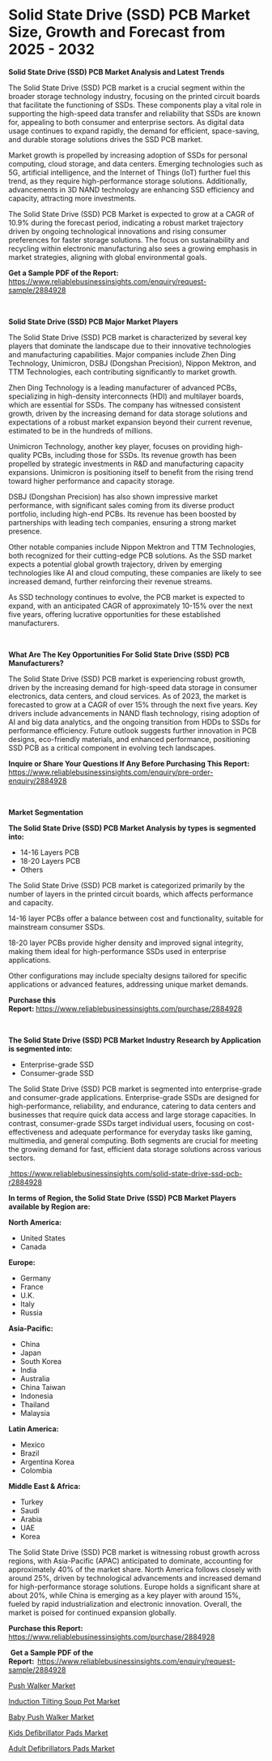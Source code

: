 <p><h1>Solid State Drive (SSD) PCB Market Size, Growth and Forecast from 2025 - 2032</h1></p><p><strong>Solid State Drive (SSD) PCB Market Analysis and Latest Trends</strong></p>
<p><p>The Solid State Drive (SSD) PCB market is a crucial segment within the broader storage technology industry, focusing on the printed circuit boards that facilitate the functioning of SSDs. These components play a vital role in supporting the high-speed data transfer and reliability that SSDs are known for, appealing to both consumer and enterprise sectors. As digital data usage continues to expand rapidly, the demand for efficient, space-saving, and durable storage solutions drives the SSD PCB market.</p><p>Market growth is propelled by increasing adoption of SSDs for personal computing, cloud storage, and data centers. Emerging technologies such as 5G, artificial intelligence, and the Internet of Things (IoT) further fuel this trend, as they require high-performance storage solutions. Additionally, advancements in 3D NAND technology are enhancing SSD efficiency and capacity, attracting more investments.</p><p>The Solid State Drive (SSD) PCB Market is expected to grow at a CAGR of 10.9% during the forecast period, indicating a robust market trajectory driven by ongoing technological innovations and rising consumer preferences for faster storage solutions. The focus on sustainability and recycling within electronic manufacturing also sees a growing emphasis in market strategies, aligning with global environmental goals.</p></p>
<p><strong>Get a Sample PDF of the Report:&nbsp;</strong> <a href="https://www.reliablebusinessinsights.com/enquiry/request-sample/2884928?utm_campaign=1113&utm_medium=2&utm_source=Github&utm_content=ia&utm_term=13032025&utm_id=solid-state-drive-ssd-pcb">https://www.reliablebusinessinsights.com/enquiry/request-sample/2884928</a></p>
<p>&nbsp;</p>
<p><strong>Solid State Drive (SSD) PCB Major Market Players</strong></p>
<p><p>The Solid State Drive (SSD) PCB market is characterized by several key players that dominate the landscape due to their innovative technologies and manufacturing capabilities. Major companies include Zhen Ding Technology, Unimicron, DSBJ (Dongshan Precision), Nippon Mektron, and TTM Technologies, each contributing significantly to market growth.</p><p>Zhen Ding Technology is a leading manufacturer of advanced PCBs, specializing in high-density interconnects (HDI) and multilayer boards, which are essential for SSDs. The company has witnessed consistent growth, driven by the increasing demand for data storage solutions and expectations of a robust market expansion beyond their current revenue, estimated to be in the hundreds of millions.</p><p>Unimicron Technology, another key player, focuses on providing high-quality PCBs, including those for SSDs. Its revenue growth has been propelled by strategic investments in R&D and manufacturing capacity expansions. Unimicron is positioning itself to benefit from the rising trend toward higher performance and capacity storage.</p><p>DSBJ (Dongshan Precision) has also shown impressive market performance, with significant sales coming from its diverse product portfolio, including high-end PCBs. Its revenue has been boosted by partnerships with leading tech companies, ensuring a strong market presence.</p><p>Other notable companies include Nippon Mektron and TTM Technologies, both recognized for their cutting-edge PCB solutions. As the SSD market expects a potential global growth trajectory, driven by emerging technologies like AI and cloud computing, these companies are likely to see increased demand, further reinforcing their revenue streams.</p><p>As SSD technology continues to evolve, the PCB market is expected to expand, with an anticipated CAGR of approximately 10-15% over the next five years, offering lucrative opportunities for these established manufacturers.</p></p>
<p>&nbsp;</p>
<p><strong>What Are The Key Opportunities For Solid State Drive (SSD) PCB Manufacturers?</strong></p>
<p><p>The Solid State Drive (SSD) PCB market is experiencing robust growth, driven by the increasing demand for high-speed data storage in consumer electronics, data centers, and cloud services. As of 2023, the market is forecasted to grow at a CAGR of over 15% through the next five years. Key drivers include advancements in NAND flash technology, rising adoption of AI and big data analytics, and the ongoing transition from HDDs to SSDs for performance efficiency. Future outlook suggests further innovation in PCB designs, eco-friendly materials, and enhanced performance, positioning SSD PCB as a critical component in evolving tech landscapes.</p></p>
<p><strong>Inquire or Share Your Questions If Any Before Purchasing This Report:</strong> <a href="https://www.reliablebusinessinsights.com/enquiry/pre-order-enquiry/2884928?utm_campaign=1113&utm_medium=2&utm_source=Github&utm_content=ia&utm_term=13032025&utm_id=solid-state-drive-ssd-pcb">https://www.reliablebusinessinsights.com/enquiry/pre-order-enquiry/2884928</a></p>
<p>&nbsp;</p>
<p><strong>Market Segmentation</strong></p>
<p><strong>The Solid State Drive (SSD) PCB Market Analysis by types is segmented into:</strong></p>
<p><ul><li>14-16 Layers PCB</li><li>18-20 Layers PCB</li><li>Others</li></ul></p>
<p><p>The Solid State Drive (SSD) PCB market is categorized primarily by the number of layers in the printed circuit boards, which affects performance and capacity. </p><p>14-16 layer PCBs offer a balance between cost and functionality, suitable for mainstream consumer SSDs. </p><p>18-20 layer PCBs provide higher density and improved signal integrity, making them ideal for high-performance SSDs used in enterprise applications. </p><p>Other configurations may include specialty designs tailored for specific applications or advanced features, addressing unique market demands.</p></p>
<p><strong>Purchase this Report:&nbsp;</strong><a href="https://www.reliablebusinessinsights.com/purchase/2884928?utm_campaign=1113&utm_medium=2&utm_source=Github&utm_content=ia&utm_term=13032025&utm_id=solid-state-drive-ssd-pcb">https://www.reliablebusinessinsights.com/purchase/2884928</a></p>
<p>&nbsp;</p>
<p><strong>The Solid State Drive (SSD) PCB Market Industry Research by Application is segmented into:</strong></p>
<p><ul><li>Enterprise-grade SSD</li><li>Consumer-grade SSD</li></ul></p>
<p><p>The Solid State Drive (SSD) PCB market is segmented into enterprise-grade and consumer-grade applications. Enterprise-grade SSDs are designed for high-performance, reliability, and endurance, catering to data centers and businesses that require quick data access and large storage capacities. In contrast, consumer-grade SSDs target individual users, focusing on cost-effectiveness and adequate performance for everyday tasks like gaming, multimedia, and general computing. Both segments are crucial for meeting the growing demand for fast, efficient data storage solutions across various sectors.</p></p>
<p><a href="https://www.reliablebusinessinsights.com/solid-state-drive-ssd-pcb-r2884928?utm_campaign=1113&utm_medium=2&utm_source=Github&utm_content=ia&utm_term=13032025&utm_id=solid-state-drive-ssd-pcb">&nbsp;https://www.reliablebusinessinsights.com/solid-state-drive-ssd-pcb-r2884928</a></p>
<p><strong>In terms of Region, the Solid State Drive (SSD) PCB Market Players available by Region are:</strong></p>
<p>
    <p> <strong> North America: </strong>
        <ul>
            <li>United States</li>
            <li>Canada</li>
        </ul>
        </p> 
    <p> <strong> Europe: </strong>
        <ul>
            <li>Germany</li>
            <li>France</li>
            <li>U.K.</li>
            <li>Italy</li>
            <li>Russia</li>
        </ul>
        </p> 
    <p> <strong> Asia-Pacific: </strong>
        <ul>
            <li>China</li>
            <li>Japan</li>
            <li>South Korea</li>
            <li>India</li>
            <li>Australia</li>
            <li>China Taiwan</li>
            <li>Indonesia</li>
            <li>Thailand</li>
            <li>Malaysia</li>
        </ul>
        </p> 
    <p> <strong> Latin America: </strong>
        <ul>
            <li>Mexico</li>
            <li>Brazil</li>
            <li>Argentina Korea</li>
            <li>Colombia</li>
        </ul>
        </p> 
    <p> <strong> Middle East & Africa: </strong>
        <ul>
            <li>Turkey</li>
            <li>Saudi</li>
            <li>Arabia</li>
            <li>UAE</li>
            <li>Korea</li>
        </ul>
    </p>
    </p>
<p><p>The Solid State Drive (SSD) PCB market is witnessing robust growth across regions, with Asia-Pacific (APAC) anticipated to dominate, accounting for approximately 40% of the market share. North America follows closely with around 25%, driven by technological advancements and increased demand for high-performance storage solutions. Europe holds a significant share at about 20%, while China is emerging as a key player with around 15%, fueled by rapid industrialization and electronic innovation. Overall, the market is poised for continued expansion globally.</p></p>
<p><strong>Purchase this Report: </strong><a href="https://www.reliablebusinessinsights.com/purchase/2884928?utm_campaign=1113&utm_medium=2&utm_source=Github&utm_content=ia&utm_term=13032025&utm_id=solid-state-drive-ssd-pcb">https://www.reliablebusinessinsights.com/purchase/2884928</a></p>
<p>&nbsp;<strong>Get a Sample PDF of the Report:&nbsp;&nbsp;</strong><a href="https://www.reliablebusinessinsights.com/enquiry/request-sample/2884928?utm_campaign=1113&utm_medium=2&utm_source=Github&utm_content=ia&utm_term=13032025&utm_id=solid-state-drive-ssd-pcb">https://www.reliablebusinessinsights.com/enquiry/request-sample/2884928</a></p>
<p><strong></strong></p>
<p><p><a href="https://github.com/iyachikareva/Market-Research-Report-List-1/blob/main/push-walker-market.md?utm_campaign=1113&utm_medium=2&utm_source=Github&utm_content=ia&utm_term=13032025&utm_id=solid-state-drive-ssd-pcb">Push Walker Market</a></p><p><a href="https://github.com/seemagarbeha/Market-Research-Report-List-1/blob/main/induction-tilting-soup-pot-market.md?utm_campaign=1113&utm_medium=2&utm_source=Github&utm_content=ia&utm_term=13032025&utm_id=solid-state-drive-ssd-pcb">Induction Tilting Soup Pot Market</a></p><p><a href="https://github.com/karydacamu/Market-Research-Report-List-1/blob/main/baby-push-walker-market.md?utm_campaign=1113&utm_medium=2&utm_source=Github&utm_content=ia&utm_term=13032025&utm_id=solid-state-drive-ssd-pcb">Baby Push Walker Market</a></p><p><a href="https://github.com/mafeasavzal/Market-Research-Report-List-1/blob/main/kids-defibrillator-pads-market.md?utm_campaign=1113&utm_medium=2&utm_source=Github&utm_content=ia&utm_term=13032025&utm_id=solid-state-drive-ssd-pcb">Kids Defibrillator Pads Market</a></p><p><a href="https://github.com/prantoblouin/Market-Research-Report-List-1/blob/main/adult-defibrillators-pads-market.md?utm_campaign=1113&utm_medium=2&utm_source=Github&utm_content=ia&utm_term=13032025&utm_id=solid-state-drive-ssd-pcb">Adult Defibrillators Pads Market</a></p></p>